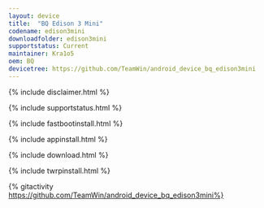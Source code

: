 ```yaml
---
layout: device
title:  "BQ Edison 3 Mini"
codename: edison3mini
downloadfolder: edison3mini
supportstatus: Current
maintainer: Kra1o5
oem: BQ
devicetree: https://github.com/TeamWin/android_device_bq_edison3mini
---
```


{% include disclaimer.html %}

{% include supportstatus.html %}

{% include fastbootinstall.html %}

{% include appinstall.html %}

{% include download.html %}

{% include twrpinstall.html %}

{% gitactivity  https://github.com/TeamWin/android_device_bq_edison3mini%}
